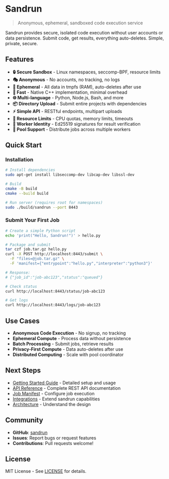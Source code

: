 # Sandrun

> Anonymous, ephemeral, sandboxed code execution service

Sandrun provides secure, isolated code execution without user accounts or data persistence. Submit code, get results, everything auto-deletes. Simple, private, secure.

## Features

- **🔒 Secure Sandbox** - Linux namespaces, seccomp-BPF, resource limits
- **🎭 Anonymous** - No accounts, no tracking, no logs
- **💨 Ephemeral** - All data in tmpfs (RAM), auto-deletes after use
- **🚀 Fast** - Native C++ implementation, minimal overhead
- **🌐 Multi-language** - Python, Node.js, Bash, and more
- **📦 Directory Upload** - Submit entire projects with dependencies
- **⚡ Simple API** - RESTful endpoints, multipart uploads
- **🎯 Resource Limits** - CPU quotas, memory limits, timeouts
- **🔐 Worker Identity** - Ed25519 signatures for result verification
- **🔗 Pool Support** - Distribute jobs across multiple workers

## Quick Start

### Installation

```bash
# Install dependencies
sudo apt-get install libseccomp-dev libcap-dev libssl-dev

# Build
cmake -B build
cmake --build build

# Run server (requires root for namespaces)
sudo ./build/sandrun --port 8443
```

### Submit Your First Job

```bash
# Create a simple Python script
echo 'print("Hello, Sandrun!")' > hello.py

# Package and submit
tar czf job.tar.gz hello.py
curl -X POST http://localhost:8443/submit \
  -F "files=@job.tar.gz" \
  -F 'manifest={"entrypoint":"hello.py","interpreter":"python3"}'

# Response:
# {"job_id":"job-abc123","status":"queued"}

# Check status
curl http://localhost:8443/status/job-abc123

# Get logs
curl http://localhost:8443/logs/job-abc123
```

## Use Cases

- **Anonymous Code Execution** - No signup, no tracking
- **Ephemeral Compute** - Process data without persistence
- **Batch Processing** - Submit jobs, retrieve results
- **Privacy-First Compute** - Data auto-deletes after use
- **Distributed Computing** - Scale with pool coordinator

## Next Steps

- [Getting Started Guide](getting-started.md) - Detailed setup and usage
- [API Reference](api-reference.md) - Complete REST API documentation
- [Job Manifest](job-manifest.md) - Configure job execution
- [Integrations](integrations/trusted-pool.md) - Extend sandrun capabilities
- [Architecture](architecture.md) - Understand the design

## Community

- **GitHub**: [sandrun](https://github.com/yourusername/sandrun)
- **Issues**: Report bugs or request features
- **Contributions**: Pull requests welcome!

## License

MIT License - See [LICENSE](https://github.com/yourusername/sandrun/blob/master/LICENSE) for details.
